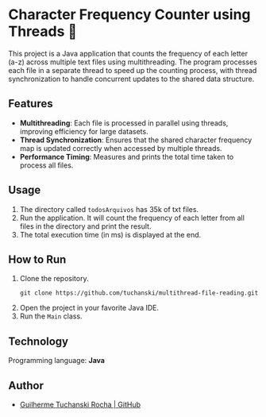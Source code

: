 # Character Frequency Counter using Threads 🧵

This project is a Java application that counts the frequency of each letter (a-z) across multiple text files using multithreading. The program processes each file in a separate thread to speed up the counting process, with thread synchronization to handle concurrent updates to the shared data structure.

## Features

- **Multithreading**: Each file is processed in parallel using threads, improving efficiency for large datasets.
- **Thread Synchronization**: Ensures that the shared character frequency map is updated correctly when accessed by multiple threads.
- **Performance Timing**: Measures and prints the total time taken to process all files.

## Usage

1. The directory called `todosArquivos` has 35k of txt files.
2. Run the application. It will count the frequency of each letter from all files in the directory and print the result.
3. The total execution time (in ms) is displayed at the end.

## How to Run

1. Clone the repository.
   ```
   git clone https://github.com/tuchanski/multithread-file-reading.git
   ```
2. Open the project in your favorite Java IDE.
3. Run the `Main` class.

## Technology

Programming language: **Java**

## Author

- [Guilherme Tuchanski Rocha | GitHub](https://github.com/tuchanski)

